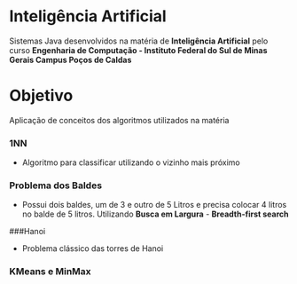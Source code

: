 # Inteligência Artificial

Sistemas Java desenvolvidos na matéria de **Inteligência Artificial** pelo curso **Engenharia de Computação - Instituto Federal do Sul de Minas Gerais Campus Poços de Caldas**

# Objetivo

Aplicação de conceitos dos algoritmos utilizados na matéria


### 1NN
  * Algoritmo para classificar utilizando o vizinho mais próximo

### Problema dos Baldes
  * Possui dois baldes, um de 3 e outro de 5 Litros e precisa colocar 4 litros no balde de 5 litros. Utilizando **Busca em Largura** - **Breadth-first search** 
  
###Hanoi
  * Problema clássico das torres de Hanoi

### KMeans e MinMax
 
